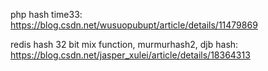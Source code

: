 php hash
time33: https://blog.csdn.net/wusuopubupt/article/details/11479869

redis hash
32 bit mix function, murmurhash2, djb hash:
	https://blog.csdn.net/jasper_xulei/article/details/18364313